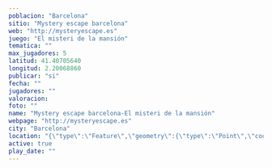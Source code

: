 ```yaml
---
poblacion: "Barcelona"
sitio: "Mystery escape barcelona"
web: "http://mysteryescape.es"
juego: "El misteri de la mansión"
tematica: ""
max_jugadores: 5
latitud: 41.40705640
longitud: 2.20068860
publicar: "si"
fecha: ""
jugadores: ""
valoracion: 
foto: ""
name: "Mystery escape barcelona-El misteri de la mansión"
webpage: "http://mysteryescape.es"
city: "Barcelona"
location: "{\"type\":\"Feature\",\"geometry\":{\"type\":\"Point\",\"coordinates\":[\"41,40705640\",\"2,20068860\"]}}"
active: true
play_date: ""
---
```

